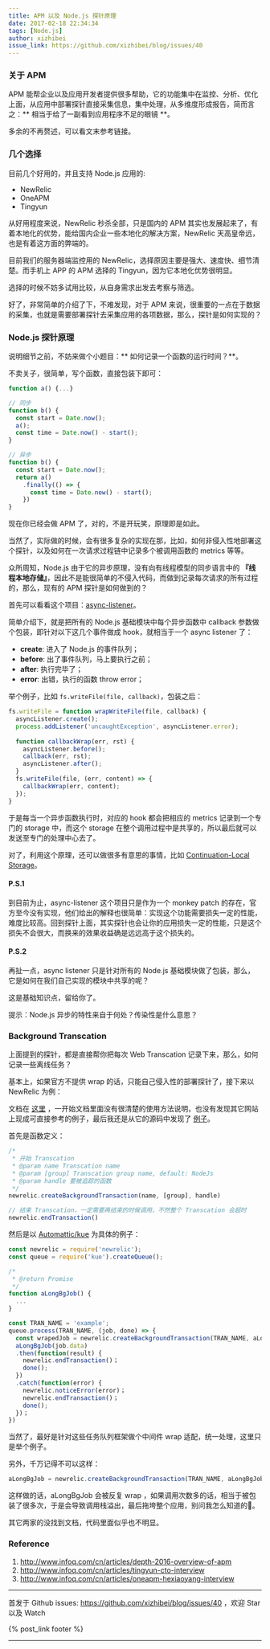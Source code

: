 ```yaml
---
title: APM 以及 Node.js 探针原理
date: 2017-02-18 22:34:34
tags: [Node.js]
author: xizhibei
issue_link: https://github.com/xizhibei/blog/issues/40
---
```

### 关于 APM

APM 能帮企业以及应用开发者提供很多帮助，它的功能集中在监控、分析、优化上面，从应用中部署探针直接采集信息，集中处理，从多维度形成报告，简而言之：** 相当于给了一副看到应用程序不足的眼镜 **。

多余的不再赘述，可以看文末参考链接。

### 几个选择
目前几个好用的，并且支持 Node.js 应用的:

- NewRelic
- OneAPM
- Tingyun

从好用程度来说，NewRelic 秒杀全部，只是国内的 APM 其实也发展起来了，有着本地化的优势，能给国内企业一些本地化的解决方案，NewRelic 天高皇帝远，也是有着这方面的弊端的。

目前我们的服务器端监控用的 NewRelic，选择原因主要是强大、速度快、细节清楚。而手机上 APP 的 APM 选择的 Tingyun，因为它本地化优势很明显。

选择的时候不妨多试用比较，从自身需求出发去考察与筛选。

好了，非常简单的介绍了下，不难发现，对于 APM 来说，很重要的一点在于数据的采集，也就是需要部署探针去采集应用的各项数据，那么，探针是如何实现的？

### Node.js 探针原理
说明细节之前，不妨来做个小题目：** 如何记录一个函数的运行时间？**。

不卖关子，很简单，写个函数，直接包装下即可：

```js
function a() {...}

// 同步
function b() {
  const start = Date.now();
  a();
  const time = Date.now() - start();
}

// 异步
function b() {
  const start = Date.now();
  return a()
    .finally(() => {
      const time = Date.now() - start();
    })
}
```

现在你已经会做 APM 了，对的，不是开玩笑，原理即是如此。

当然了，实际做的时候，会有很多复杂的实现在那，比如，如何非侵入性地部署这个探针，以及如何在一次请求过程链中记录多个被调用函数的 metrics 等等。

众所周知，Node.js 由于它的异步原理，没有向有线程模型的同步语言中的 **『线程本地存储』**，因此不是能很简单的不侵入代码，而做到记录每次请求的所有过程的，那么，现有的 APM 探针是如何做到的？

首先可以看看这个项目：[async-listener](https://github.com/othiym23/async-listener)。

简单介绍下，就是把所有的 Node.js 基础模块中每个异步函数中 callback 参数做个包装，即针对以下这几个事件做成 hook，就相当于一个 async listener 了：

- **create**: 进入了 Node.js 的事件队列；
- **before**: 出了事件队列，马上要执行之前；
- **after**: 执行完毕了；
- **error**: 出错，执行的函数 throw error；

举个例子，比如 `fs.writeFile(file, callback)`，包装之后：

```js
fs.writeFile = function wrapWriteFile(file, callback) {
  asyncListener.create();
  process.addListener('uncaughtException', asyncListener.error);
  
  function callbackWrap(err, rst) {
    asyncListener.before();
    callback(err, rst);
    asyncListener.after();
  }
  fs.writeFile(file, (err, content) => {
    callbackWrap(err, content);
  });
}

```

于是每当一个异步函数执行时，对应的 hook 都会把相应的 metrics 记录到一个专门的 storage 中，而这个 storage 在整个调用过程中是共享的，所以最后就可以发送至专门的处理中心去了。

对了，利用这个原理，还可以做很多有意思的事情，比如 [Continuation-Local Storage](https://github.com/othiym23/node-continuation-local-storage)。

#### P.S.1
到目前为止，async-listener 这个项目只是作为一个 monkey patch 的存在，官方至今没有实现，他们给出的解释也很简单：实现这个功能需要损失一定的性能，难度比较高。回到探针上面，其实探针也会让你的应用损失一定的性能，只是这个损失不会很大，而换来的效果收益确是远远高于这个损失的。

#### P.S.2
再扯一点，async listener 只是针对所有的 Node.js 基础模块做了包装，那么，它是如何在我们自己实现的模块中共享的呢？

这是基础知识点，留给你了。

提示：Node.js 异步的特性来自于何处？传染性是什么意思？

### Background Transcation
上面提到的探针，都是直接帮你把每次 Web Transcation 记录下来，那么，如何记录一些离线任务？

基本上，如果官方不提供 wrap 的话，只能自己侵入性的部署探针了，接下来以 NewRelic 为例：

文档在 [这里](https://github.com/newrelic/node-newrelic) ，一开始文档里面没有很清楚的使用方法说明，也没有发现其它网站上现成可直接参考的例子，最后我还是从它的源码中发现了 [例子](https://github.com/newrelic/node-newrelic/blob/master/examples/api/background-transactions/example4-promises.js)。

首先是函数定义：

```js
/*
 * 开始 Transcation
 * @param name Transcation name
 * @param [group] Transcation group name, default: NodeJs
 * @param handle 要被追踪的函数
 */
newrelic.createBackgroundTransaction(name, [group], handle)

// 结束 Transcation，一定需要再结束的时候调用，不然整个 Transcation 会超时
newrelic.endTransaction()
```

然后是以 [Automattic/kue](https://github.com/Automattic/kue) 为具体的例子：

```js
const newrelic = require('newrelic');
const queue = require('kue').createQueue();

/*
 * @return Promise
 */
function aLongBgJob() {
  ...
}

const TRAN_NAME = 'example';
queue.process(TRAN_NAME, (job, done) => {
  const wrapedJob = newrelic.createBackgroundTransaction(TRAN_NAME, aLongBgJob);
  aLongBgJob(job.data)
  .then(function(result) {
    newrelic.endTransaction()；
    done();
  })
  .catch(function(error) {
    newrelic.noticeError(error)；
    newrelic.endTransaction()；
    done();
  })；
})
```

当然了，最好是针对这些任务队列框架做个中间件 wrap 适配，统一处理，这里只是举个例子。

另外，千万记得不可以这样：

```js
aLongBgJob = newrelic.createBackgroundTransaction(TRAN_NAME, aLongBgJob);
```

这样做的话，aLongBgJob 会被反复 wrap ，如果调用次数多的话，相当于被包装了很多次，于是会导致调用栈溢出，最后拖垮整个应用，别问我怎么知道的🙈。

其它两家的没找到文档，代码里面似乎也不明显。

### Reference
1. http://www.infoq.com/cn/articles/depth-2016-overview-of-apm
2. http://www.infoq.com/cn/articles/tingyun-cto-interview
3. http://www.infoq.com/cn/articles/oneapm-hexiaoyang-interview



***
首发于 Github issues: https://github.com/xizhibei/blog/issues/40 ，欢迎 Star 以及 Watch

{% post_link footer %}
***